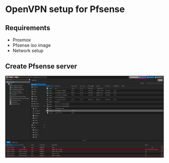 # OpenVPN setup for Pfsense

## Requirements
- Proxmox
- Pfsense iso image
- Network setup

## Create Pfsense server
![Alt text](https://github.com/force445/openvpn-pfsense-setup/blob/main/pictures/Screenshot%202568-08-06%20at%2011.30.31.png)